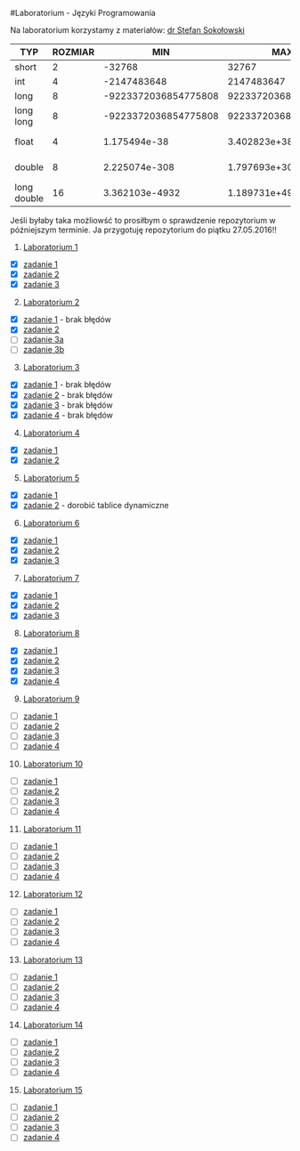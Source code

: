 

#Laboratorium - Języki Programowania


Na laboratorium korzystamy z materiałów: [dr Stefan Sokołowski](https://inf.ug.edu.pl/~stefan/Dydaktyka/JezProg/Slajdy/index.html#lab)

|        TYP| ROZMIAR|                  MIN|                  MAX|       ZIARNO|  PRECYZJA|
|-----------|--------|---------------------|---------------------|-------------|----------|
|      short|       2|               -32768|                32767|             |          |
|        int|       4|          -2147483648|           2147483647|             |          |
|       long|       8| -9223372036854775808|  9223372036854775807|             |          |
|  long long|       8| -9223372036854775808|  9223372036854775807|             |          |
|      float|       4|         1.175494e-38|         3.402823e+38| 1.192093e-07|         6|
|     double|       8|        2.225074e-308|        1.797693e+308| 2.220446e-16|        15|
|long double|      16|       3.362103e-4932|       1.189731e+4932| 1.084202e-19|        18|

Jeśli byłaby taka możliowść to prosiłbym o sprawdzenie repozytorium w późniejszym terminie. Ja przygotuję repozytorium do piątku 27.05.2016!!

1. [Laboratorium 1](LAB1) 
  * [x] [zadanie 1](LAB1/zad1.c)
  * [x] [zadanie 2](LAB1/zad2.c)
  * [x] [zadanie 3](LAB1/zad3.c)

2. [Laboratorium 2](LAB2)
  * [x] [zadanie 1](LAB2/zad1.c) - brak błędów
  * [x] [zadanie 2](LAB2/zad2.c)
  * [ ] [zadanie 3a](LAB2/zad3a.c)
  * [ ] [zadanie 3b](LAB2/zad3b.c)
3. [Laboratorium 3](LAB3)
  * [x] [zadanie 1](LAB3/zad1.c) - brak błędów
  * [x] [zadanie 2](LAB3/zad2.c) - brak błędów
  * [x] [zadanie 3](LAB3/zad3.c) - brak błędów
  * [x] [zadanie 4](LAB3/zad4.c) - brak błędów
4. [Laboratorium 4](LAB4)
  * [x] [zadanie 1](LAB4/zad1.c)
  * [x] [zadanie 2](LAB4/zad2.c)
5. [Laboratorium 5](LAB5)
  * [x] [zadanie 1](LAB5/zad1.c)
  * [x] [zadanie 2](LAB5/zad2.c) - dorobić tablice dynamiczne
6. [Laboratorium 6](LAB6)
  * [x] [zadanie 1](LAB6/zad1.c)
  * [x] [zadanie 2](LAB6/zad2.c)
  * [x] [zadanie 3](LAB6/zad3.c)
7. [Laboratorium 7](LAB7)
  * [x] [zadanie 1](LAB7/zad1.c)
  * [x] [zadanie 2](LAB7/zad2.c)
  * [x] [zadanie 3](LAB7/zad3.c)
8. [Laboratorium 8](LAB8)
  * [x] [zadanie 1](LAB8/zad1.c)
  * [x] [zadanie 2](LAB8/zad2.c)
  * [x] [zadanie 3](LAB8/zad3.c)
  * [x] [zadanie 4](LAB8/zad4.c)
9. [Laboratorium 9](LAB9)
  * [ ] [zadanie 1](LAB9/zad1.c)
  * [ ] [zadanie 2](LAB9/zad2.c)
  * [ ] [zadanie 3](LAB9/zad3.c)
  * [ ] [zadanie 4](LAB9/zad4.c)
10. [Laboratorium 10](LAB10)
  * [ ] [zadanie 1](LAB10/zad1.c)
  * [ ] [zadanie 2](LAB10/zad2.c)
  * [ ] [zadanie 3](LAB10/zad3.c)
  * [ ] [zadanie 4](LAB10/zad4.c)
11. [Laboratorium 11](Lab11)
  * [ ] [zadanie 1](LAB11/zad1.c)
  * [ ] [zadanie 2](LAB11/zad2.c)
  * [ ] [zadanie 3](LAB11/zad3.c)
  * [ ] [zadanie 4](LAB11/zad4.c)
12. [Laboratorium 12](LAB12)
  * [ ] [zadanie 1](LAB12/zad1.c)
  * [ ] [zadanie 2](LAB12/zad2.c)
  * [ ] [zadanie 3](LAB12/zad3.c)
  * [ ] [zadanie 4](LAB12/zad4.c)
13. [Laboratorium 13](LAB13)
  * [ ] [zadanie 1](LAB13/zad1.c)
  * [ ] [zadanie 2](LAB13/zad2.c)
  * [ ] [zadanie 3](LAB13/zad3.c)
  * [ ] [zadanie 4](LAB13/zad4.c)
14. [Laboratorium 14](LAB14)
  * [ ] [zadanie 1](LAB14/zad1.c)
  * [ ] [zadanie 2](LAB14/zad2.c)
  * [ ] [zadanie 3](LAB14/zad3.c)
  * [ ] [zadanie 4](LAB14/zad4.c)
15. [Laboratorium 15](LAB15)
  * [ ] [zadanie 1](LAB15/zad1.c)
  * [ ] [zadanie 2](LAB15/zad2.c)
  * [ ] [zadanie 3](LAB15/zad3.c)
  * [ ] [zadanie 4](LAB15/zad4.c)

